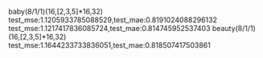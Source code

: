 baby(8/1/1)(16,[2,3,5]*16,32)
test_mse:1.1205933785088529,test_mae:0.8191024088296132
test_mse:1.1217417836085724,test_mae:0.814745952537403
beauty(8/1/1)(16,[2,3,5]*16,32)
test_mse:1.1644233733836051,test_mae:0.818507417503861
